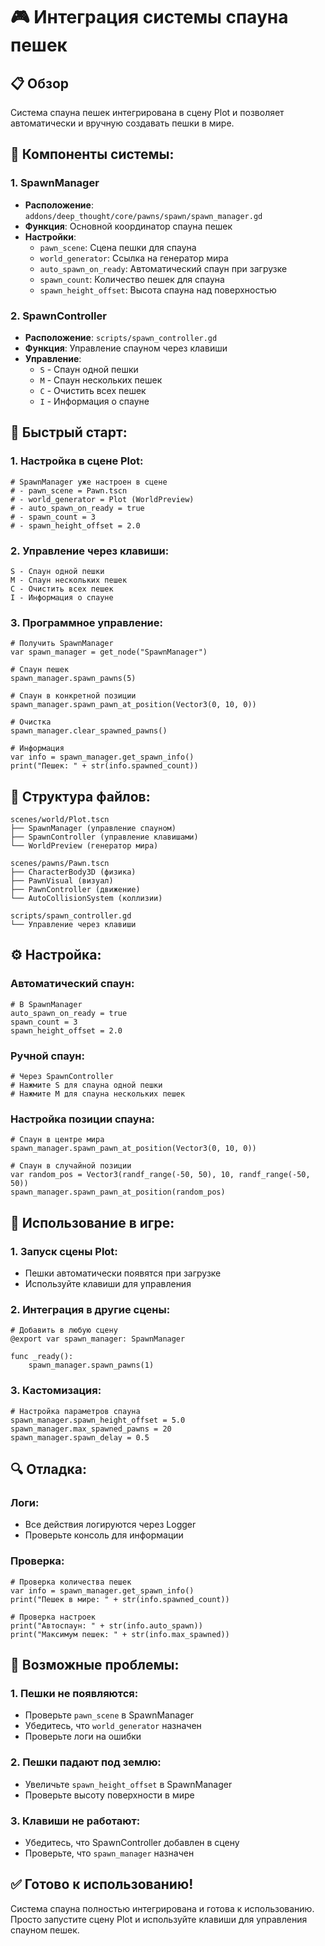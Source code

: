 # 🎮 Интеграция системы спауна пешек

## 📋 **Обзор**

Система спауна пешек интегрирована в сцену Plot и позволяет автоматически и вручную создавать пешки в мире.

## 🔧 **Компоненты системы:**

### **1. SpawnManager**
- **Расположение**: `addons/deep_thought/core/pawns/spawn/spawn_manager.gd`
- **Функция**: Основной координатор спауна пешек
- **Настройки**:
  - `pawn_scene`: Сцена пешки для спауна
  - `world_generator`: Ссылка на генератор мира
  - `auto_spawn_on_ready`: Автоматический спаун при загрузке
  - `spawn_count`: Количество пешек для спауна
  - `spawn_height_offset`: Высота спауна над поверхностью

### **2. SpawnController**
- **Расположение**: `scripts/spawn_controller.gd`
- **Функция**: Управление спауном через клавиши
- **Управление**:
  - `S` - Спаун одной пешки
  - `M` - Спаун нескольких пешек
  - `C` - Очистить всех пешек
  - `I` - Информация о спауне

## 🚀 **Быстрый старт:**

### **1. Настройка в сцене Plot:**
```gdscript
# SpawnManager уже настроен в сцене
# - pawn_scene = Pawn.tscn
# - world_generator = Plot (WorldPreview)
# - auto_spawn_on_ready = true
# - spawn_count = 3
# - spawn_height_offset = 2.0
```

### **2. Управление через клавиши:**
```
S - Спаун одной пешки
M - Спаун нескольких пешек
C - Очистить всех пешек
I - Информация о спауне
```

### **3. Программное управление:**
```gdscript
# Получить SpawnManager
var spawn_manager = get_node("SpawnManager")

# Спаун пешек
spawn_manager.spawn_pawns(5)

# Спаун в конкретной позиции
spawn_manager.spawn_pawn_at_position(Vector3(0, 10, 0))

# Очистка
spawn_manager.clear_spawned_pawns()

# Информация
var info = spawn_manager.get_spawn_info()
print("Пешек: " + str(info.spawned_count))
```

## 📁 **Структура файлов:**

```
scenes/world/Plot.tscn
├── SpawnManager (управление спауном)
├── SpawnController (управление клавишами)
└── WorldPreview (генератор мира)

scenes/pawns/Pawn.tscn
├── CharacterBody3D (физика)
├── PawnVisual (визуал)
├── PawnController (движение)
└── AutoCollisionSystem (коллизии)

scripts/spawn_controller.gd
└── Управление через клавиши
```

## ⚙️ **Настройка:**

### **Автоматический спаун:**
```gdscript
# В SpawnManager
auto_spawn_on_ready = true
spawn_count = 3
spawn_height_offset = 2.0
```

### **Ручной спаун:**
```gdscript
# Через SpawnController
# Нажмите S для спауна одной пешки
# Нажмите M для спауна нескольких пешек
```

### **Настройка позиции спауна:**
```gdscript
# Спаун в центре мира
spawn_manager.spawn_pawn_at_position(Vector3(0, 10, 0))

# Спаун в случайной позиции
var random_pos = Vector3(randf_range(-50, 50), 10, randf_range(-50, 50))
spawn_manager.spawn_pawn_at_position(random_pos)
```

## 🎯 **Использование в игре:**

### **1. Запуск сцены Plot:**
- Пешки автоматически появятся при загрузке
- Используйте клавиши для управления

### **2. Интеграция в другие сцены:**
```gdscript
# Добавить в любую сцену
@export var spawn_manager: SpawnManager

func _ready():
    spawn_manager.spawn_pawns(1)
```

### **3. Кастомизация:**
```gdscript
# Настройка параметров спауна
spawn_manager.spawn_height_offset = 5.0
spawn_manager.max_spawned_pawns = 20
spawn_manager.spawn_delay = 0.5
```

## 🔍 **Отладка:**

### **Логи:**
- Все действия логируются через Logger
- Проверьте консоль для информации

### **Проверка:**
```gdscript
# Проверка количества пешек
var info = spawn_manager.get_spawn_info()
print("Пешек в мире: " + str(info.spawned_count))

# Проверка настроек
print("Автоспаун: " + str(info.auto_spawn))
print("Максимум пешек: " + str(info.max_spawned))
```

## 🚨 **Возможные проблемы:**

### **1. Пешки не появляются:**
- Проверьте `pawn_scene` в SpawnManager
- Убедитесь, что `world_generator` назначен
- Проверьте логи на ошибки

### **2. Пешки падают под землю:**
- Увеличьте `spawn_height_offset` в SpawnManager
- Проверьте высоту поверхности в мире

### **3. Клавиши не работают:**
- Убедитесь, что SpawnController добавлен в сцену
- Проверьте, что `spawn_manager` назначен

## ✅ **Готово к использованию!**

Система спауна полностью интегрирована и готова к использованию. Просто запустите сцену Plot и используйте клавиши для управления спауном пешек. 